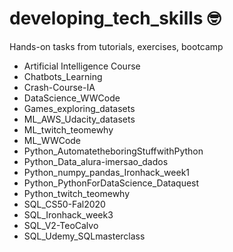 # developing_tech_skills :nerd_face:
Hands-on tasks from tutorials, exercises, bootcamp

- Artificial Intelligence Course
- Chatbots_Learning
- Crash-Course-IA
- DataScience_WWCode
- Games_exploring_datasets
- ML_AWS_Udacity_datasets
- ML_twitch_teomewhy
- ML_WWCode
- Python_AutomatetheboringStuffwithPython
- Python_Data_alura-imersao_dados
- Python_numpy_pandas_Ironhack_week1
- Python_PythonForDataScience_Dataquest
- Python_twitch_teomewhy
- SQL_CS50-Fal2020
- SQL_Ironhack_week3
- SQL_V2-TeoCalvo
- SQL_Udemy_SQLmasterclass